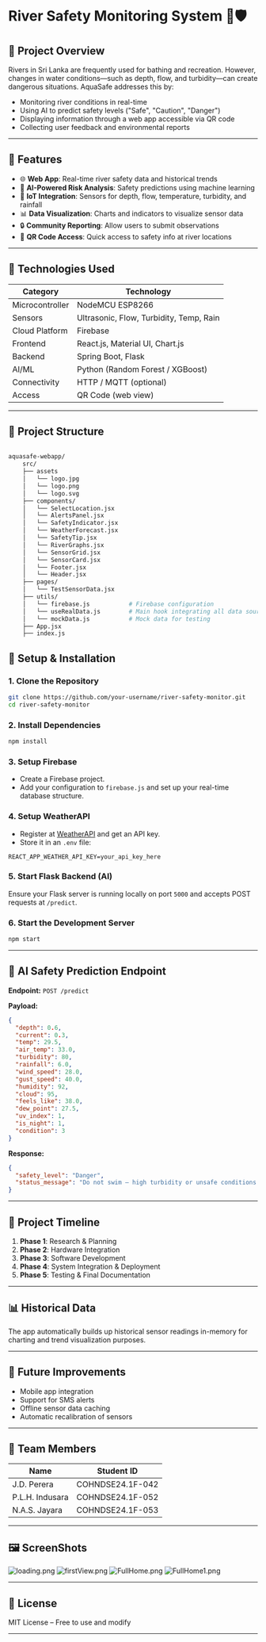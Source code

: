 
# River Safety Monitoring System 🌊🛡️

## 🌊 Project Overview

Rivers in Sri Lanka are frequently used for bathing and recreation. However, changes in water conditions—such as depth, flow, and turbidity—can create dangerous situations. AquaSafe addresses this by:

- Monitoring river conditions in real-time
- Using AI to predict safety levels ("Safe", "Caution", "Danger")
- Displaying information through a web app accessible via QR code
- Collecting user feedback and environmental reports

---

## 📌 Features

- 🌐 **Web App**: Real-time river safety data and historical trends
- 🤖 **AI-Powered Risk Analysis**: Safety predictions using machine learning
- 📡 **IoT Integration**: Sensors for depth, flow, temperature, turbidity, and rainfall
- 📊 **Data Visualization**: Charts and indicators to visualize sensor data
- 🔒 **Community Reporting**: Allow users to submit observations
- 📱 **QR Code Access**: Quick access to safety info at river locations

---

## 🔧 Technologies Used

| Category        | Technology                              |
|-----------------|-----------------------------------------|
| Microcontroller | NodeMCU ESP8266                         |
| Sensors         | Ultrasonic, Flow, Turbidity, Temp, Rain |
| Cloud Platform  | Firebase                                |
| Frontend        | React.js, Material UI, Chart.js         |
| Backend         | Spring Boot, Flask                      |
| AI/ML           | Python (Random Forest / XGBoost)        |
| Connectivity    | HTTP / MQTT (optional)                  |
| Access          | QR Code (web view)                      |

---

## 📂 Project Structure

```bash

aquasafe-webapp/
    src/
    ├── assets
    │   └── logo.jpg
    │   └── logo.png
    │   └── logo.svg
    ├── components/
    │   └── SelectLocation.jsx
    │   └── AlertsPanel.jsx
    │   └── SafetyIndicator.jsx
    │   └── WeatherForecast.jsx 
    │   └── SafetyTip.jsx
    │   └── RiverGraphs.jsx
    │   └── SensorGrid.jsx
    │   └── SensorCard.jsx      
    │   └── Footer.jsx
    │   └── Header.jsx
    ├── pages/
    │   └── TestSensorData.jsx
    ├── utils/
    │   └── firebase.js           # Firebase configuration
    │   └── useRealData.js        # Main hook integrating all data sources
    │   └── mockData.js           # Mock data for testing
    ├── App.jsx
    ├── index.js
```


## 🔧 Setup & Installation

### 1. Clone the Repository

```bash
git clone https://github.com/your-username/river-safety-monitor.git
cd river-safety-monitor
```



### 2. Install Dependencies

```bash
npm install
```

### 3. Setup Firebase

* Create a Firebase project.
* Add your configuration to `firebase.js` and set up your real-time database structure.

### 4. Setup WeatherAPI

* Register at [WeatherAPI](https://www.weatherapi.com/) and get an API key.
* Store it in an `.env` file:

```env
REACT_APP_WEATHER_API_KEY=your_api_key_here
```

### 5. Start Flask Backend (AI)

Ensure your Flask server is running locally on port `5000` and accepts POST requests at `/predict`.

### 6. Start the Development Server

```bash
npm start
```

---

## 🧪 AI Safety Prediction Endpoint

**Endpoint:** `POST /predict`

**Payload:**

```json
{
  "depth": 0.6,
  "current": 0.3,
  "temp": 29.5,
  "air_temp": 33.0,
  "turbidity": 80,
  "rainfall": 6.0,
  "wind_speed": 28.0,
  "gust_speed": 40.0,
  "humidity": 92,
  "cloud": 95,
  "feels_like": 38.0,
  "dew_point": 27.5,
  "uv_index": 1,
  "is_night": 1,
  "condition": 3
}
```

**Response:**

```json
{
  "safety_level": "Danger",
  "status_message": "Do not swim – high turbidity or unsafe conditions detected"
}
```
---

## 📆 Project Timeline

1. **Phase 1**: Research & Planning
2. **Phase 2**: Hardware Integration
3. **Phase 3**: Software Development
4. **Phase 4**: System Integration & Deployment
5. **Phase 5**: Testing & Final Documentation

---

## 📊 Historical Data

The app automatically builds up historical sensor readings in-memory for charting and trend visualization purposes.

---

## 📎 Future Improvements

- Mobile app integration
- Support for SMS alerts
- Offline sensor data caching
- Automatic recalibration of sensors

---

## 👥 Team Members

| Name                  | Student ID           |
|-----------------------|----------------------|
| J.D. Perera           | COHNDSE24.1F-042     |
| P.L.H. Indusara       | COHNDSE24.1F-052     |
| N.A.S. Jayara         | COHNDSE24.1F-053     |

---


## 🖼️ ScreenShots

![loading.png](aquasafe-webapp/readme_png/img_3.png)
![firstView.png](aquasafe-webapp/readme_png/img.png)
![FullHome.png](aquasafe-webapp/readme_png/img_1.png)
![FullHome1.png](aquasafe-webapp/readme_png/img_2.png)

---

## 📄 License

MIT License – Free to use and modify

---